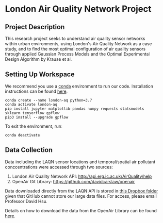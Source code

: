 # London Air Quality Network Project

## Project Description 
This research project seeks to understand air quality sensor networks within urban environments, using London's Air Quality Network as a case study, and to find the most optimal configuration of air quality sensors through applied Gaussian Process Models and the Optimal Experimental Design Algorithm by Krause et al. 

## Setting Up Workspace
We recommend you use a [conda](https://conda.io/projects/conda/en/latest/index.html) environment to run our code.
Installation instructions can be found [here](https://conda.io/projects/conda/en/latest/user-guide/install/index.html).

```
conda create --name london-aq python=3.7
conda activate london-aq
pip install jupyter matplotlib pandas numpy requests statsmodels sklearn tensorflow gpflow
pip3 install --upgrade gpflow
```

To exit the environment, run:
```
conda deactivate
```

## Data Collection
Data including the LAQN sensor locations and temporal/spatial air pollutant conccentrations were accessed through two sources:

1. London Air Quality Network API: http://api.erg.ic.ac.uk/AirQuality/help
2. OpenAir Git Library: https://github.com/davidcarslaw/openair 

Data downloaded directly from the LAQN API is stored in [this Dropbox folder](https://www.dropbox.com/home/Urban%20air%20quality/London%20AQ%20network%20optimization/Fall_2021/Data) given that GitHub cannot store our large data files. For access, please email Professor David Hsu.

Details on how to download the data from the OpenAir Library can be found [here](https://github.com/bikeclub51/london-aq/tree/main/code/data-collection). 
